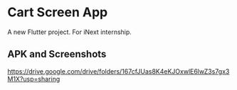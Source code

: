 # Cart Screen App

A new Flutter project. For iNext internship.

## APK and Screenshots
https://drive.google.com/drive/folders/167cfJUas8K4eKJOxwlE6lwZ3s7gx3M1X?usp=sharing
